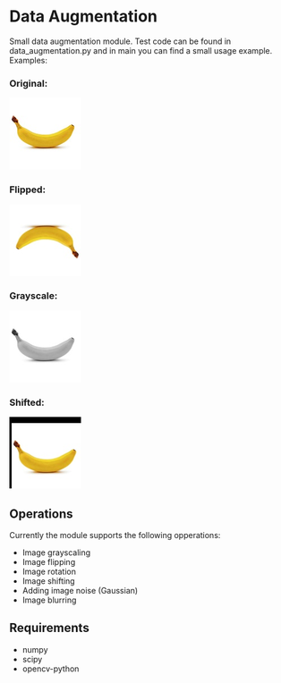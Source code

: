 # Data Augmentation

Small data augmentation module. Test code can be found in data_augmentation.py and in main you can find a small usage example.
Examples:  
### Original:  
![Original](./doc/original.jpg)  
### Flipped:  
![Flipped](./doc/flipped.jpg)  
### Grayscale:  
![Grayscale](./doc/grayscale.jpg)  
### Shifted:  
![Shifted](./doc/shifted.jpg)  

## Operations

Currently the module supports the following opperations:

* Image grayscaling
* Image flipping
* Image rotation
* Image shifting
* Adding image noise (Gaussian)
* Image blurring

## Requirements
* numpy
* scipy
* opencv-python

